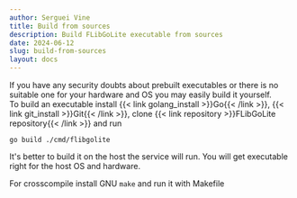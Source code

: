 ```yaml
---
author: Serguei Vine
title: Build from sources
description: Build FLibGoLite executable from sources
date: 2024-06-12
slug: build-from-sources
layout: docs
---
```

If you have any security doubts about prebuilt executables or there is no suitable one for your hardware and OS you may easily build it yourself.    
To build an executable install {{< link golang_install >}}Go{{< /link >}}, {{< link git_install >}}Git{{< /link >}}, clone {{< link repository >}}FLibGoLite repository{{< /link >}}  and run
```console
go build ./cmd/flibgolite
```  
It's better to build it on the host the service will run. You will get executable right for the host OS and hardware.    
  
For crosscompile install GNU `make` and run it with Makefile